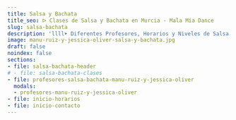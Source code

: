 ```yaml
---
title: Salsa y Bachata
title_seo: ᐅ Clases de Salsa y Bachata en Murcia - Mala Mía Dance
slug: salsa-bachata
description: 'llll➤ Diferentes Profesores, Horarios y Niveles de Salsa y Bachata: inicio, medio y avanzado ✅. ¡Ven a probar una clase con nosotros!'
image: manu-ruiz-y-jessica-oliver-salsa-y-bachata.jpg
draft: false
noindex: false
sections:
- file: salsa-bachata-header
# - file: salsa-bachata-clases
- file: profesores-salsa-bachata-manu-ruiz-y-jessica-oliver
  modals:
  - profesores-manu-ruiz-y-jessica-oliver
- file: inicio-horarios
- file: inicio-contacto
---
```


